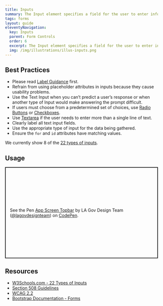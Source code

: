 ```yaml
---
title: Inputs
summary: The Input element specifies a field for the user to enter information on a page.
tags: forms
layout: guide
eleventyNavigation:
  key: Inputs
  parent: Form Controls
  order: 6
  excerpt: The Input element specifies a field for the user to enter information on a page.
  img: /img/illustrations/illus-inputs.png
---
```


## Best Practices

- Please read [Label Guidance](/form-controls/labels-guidance) first.
- Refrain from using placeholder attributes in inputs because they cause usability problems.
- Use the Text Input when you can’t predict a user’s response or when another type of Input would make answering the prompt difficult.
- If users must choose from a predetermined set of choices, use [Radio Buttons](/form-controls/radios) or [Checkboxes](/form-controls/checkboxes).
- Use [Textarea](/form-controls/textarea) if the user needs to enter more than a single line of text.
- Clearly label all text input fields.
- Use the appropriate type of input for the data being gathered.
- Ensure the `for` and `id` attributes have matching values.

We currently show 8 of the [22 types of inputs](https://www.w3schools.com/html/html_form_input_types.asp).

## Usage

<p class="codepen" data-height="300" data-default-tab="html,result" data-slug-hash="NPWooqy" data-pen-title="App Screen Topbar" data-editable="true" data-user="lagovdesignteam" style="height: 300px; box-sizing: border-box; display: flex; align-items: center; justify-content: center; border: 2px solid; margin: 1em 0; padding: 1em;">
  <span>See the Pen <a href="https://codepen.io/lagovdesignteam/pen/NPWooqy">
  App Screen Topbar</a> by LA Gov Design Team (<a href="https://codepen.io/lagovdesignteam">@lagovdesignteam</a>)
  on <a href="https://codepen.io">CodePen</a>.</span>
</p>
<script async src="https://public.codepenassets.com/embed/index.js"></script>

## Resources

- [W3Schools.com - 22 Types of Inputs](https://www.w3schools.com/html/html_form_input_types.asp)
- [Section 508 Guidelines](https://www.section508.gov/)
- [WCAG 2.2](https://www.w3.org/TR/WCAG22/)
- [Bootstrap Documentation - Forms](https://getbootstrap.com/docs/5.3/forms/overview/)
